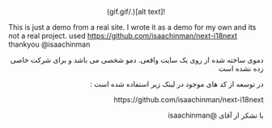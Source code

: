 <p dir='rtl' align='center'>![alt text](./gif.gif)</p>

This is just a demo from a real site. I wrote it as a demo for my own and its not a real project.
used https://github.com/isaachinman/next-i18next
thankyou @isaachinman

<p dir='rtl' align='right'>دموی ساخته شده از روی یک سایت واقعی. دمو شخصی می باشد و برای شرکت خاصی زده نشده است</p>
<p dir='rtl' align='right'>در توسعه از کد های موجود در لینک زیر استفاده شده است : </p>
<p dir='rtl' align='right'>https://github.com/isaachinman/next-i18next</p>
<p dir='rtl' align='right'>با تشکر از آقای @isaachinman</p>
